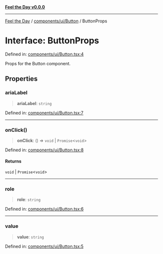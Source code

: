 [**Feel the Day v0.0.0**](../../../../README.md)

***

[Feel the Day](../../../../README.md) / [components/ui/Button](../README.md) / ButtonProps

# Interface: ButtonProps

Defined in: [components/ui/Button.tsx:4](https://github.com/HyeinKang/feel-the-day/blob/8289c79f2741a9407fd7ce6a81056ae02e4eeed7/src/components/ui/Button.tsx#L4)

Props for the Button component.

## Properties

### ariaLabel

> **ariaLabel**: `string`

Defined in: [components/ui/Button.tsx:7](https://github.com/HyeinKang/feel-the-day/blob/8289c79f2741a9407fd7ce6a81056ae02e4eeed7/src/components/ui/Button.tsx#L7)

***

### onClick()

> **onClick**: () => `void` \| `Promise`\<`void`\>

Defined in: [components/ui/Button.tsx:8](https://github.com/HyeinKang/feel-the-day/blob/8289c79f2741a9407fd7ce6a81056ae02e4eeed7/src/components/ui/Button.tsx#L8)

#### Returns

`void` \| `Promise`\<`void`\>

***

### role

> **role**: `string`

Defined in: [components/ui/Button.tsx:6](https://github.com/HyeinKang/feel-the-day/blob/8289c79f2741a9407fd7ce6a81056ae02e4eeed7/src/components/ui/Button.tsx#L6)

***

### value

> **value**: `string`

Defined in: [components/ui/Button.tsx:5](https://github.com/HyeinKang/feel-the-day/blob/8289c79f2741a9407fd7ce6a81056ae02e4eeed7/src/components/ui/Button.tsx#L5)
